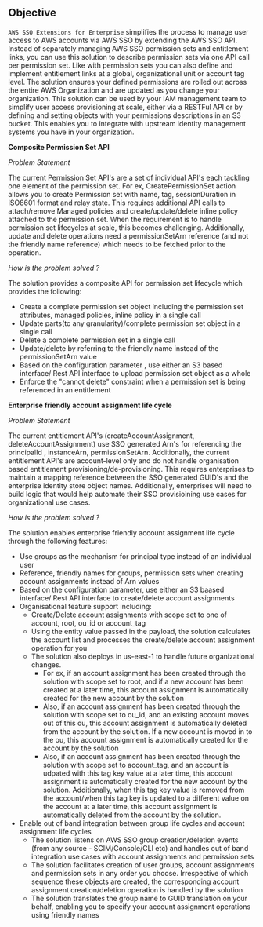 ## Objective

`AWS SSO Extensions for Enterprise` simplifies the process to manage user
access to AWS accounts via AWS SSO by extending the AWS SSO API.
Instead of separately managing AWS SSO permission sets and entitlement
links, you can use this solution to describe permission sets via one API call
per permission set. Like with permission sets you can also define and
implement entitlement links at a global, organizational unit or account tag
level. The solution ensures your defined permissions are rolled out across
the entire AWS Organization and are updated as you change your
organization.
This solution can be used by your IAM management team to simplify user
access provisioning at scale, either via a RESTFul API or by defining and
setting objects with your permissions descriptions in an S3 bucket. This
enables you to integrate with upstream identity management systems you
have in your organization.

**Composite Permission Set API**

_Problem Statement_

The current Permission Set API's are a set of individual API's each tackling one element of the permission set. For ex, CreatePermissionSet action allows you to
create Permission set with name, tag, sessionDuration in ISO8601 format and relay state. This requires additional API calls to attach/remove Managed policies and create/update/delete
inline policy attached to the permission set. When the requirement is to handle permission set lifecycles at scale, this becomes challenging. Additionally, update and delete operations
need a permissionSetArn reference (and not the friendly name reference) which needs to be fetched prior to the operation.

_How is the problem solved ?_

The solution provides a composite API for permission set lifecycle which provides the following:

- Create a complete permission set object including the permission set attributes, managed policies, inline policy in a single call
- Update parts(to any granularity)/complete permission set object in a single call
- Delete a complete permission set in a single call
- Update/delete by referring to the friendly name instead of the permissionSetArn value
- Based on the configuration parameter , use either an S3 based interface/ Rest API interface to upload permission set object as a whole
- Enforce the "cannot delete" constraint when a permission set is being referenced in an entitlement

**Enterprise friendly account assignment life cycle**

_Problem Statement_

The current entitlement API's (createAccountAssignment, deleteAccountAssignment) use SSO generated Arn's for referencing the principalId , instanceArn, permissionSetArn. Additionally, the
current entitlement API's are account-level only and do not handle organisation based entitlement provisioning/de-provisioning. This requires enterprises to maintain a mapping reference between
the SSO generated GUID's and the enterprise identity store object names. Additionally, enterprises will need to build logic that would help automate their SSO provisioining use cases for organizational use cases.

_How is the problem solved ?_

The solution enables enterprise friendly account assignment life cycle through the following features:

- Use groups as the mechanism for principal type instead of an individual user
- Reference, friendly names for groups, permission sets when creating account assignments instead of Arn values
- Based on the configuration parameter, use either an S3 baased interface/ Rest API interface to create/delete account assignments
- Organisational feature support including:
  - Create/Delete account assignments with scope set to one of account, root, ou_id or account_tag
  - Using the entity value passed in the payload, the solution calculates the account list and processes the create/delete account assignment operation for you
  - The solution also deploys in us-east-1 to handle future organizational changes.
    - For ex, if an account assignment has been created through the solution with scope set to root, and if a new account has been created at a later time, this account assignment is automatically created for the new
      account by the solution
    - Also, if an account assignment has been created through the solution with scope set to ou_id, and an existing account moves out of this ou, this account assignment is automatically deleted from the
      account by the solution. If a new account is moved in to the ou, this account assignment is automatically created for the account by the solution
    - Also, if an account assignment has been created through the solution with scope set to account_tag, and an account is udpated with this tag key value at a later time, this account assignment is automatically created for the new account by the solution. Additionally, when this tag key value is removed from the account/when this tag key is updated to a different value on the account at a later time, this account assignment is automatically deleted from the account by the solution.
- Enable out of band integration between group life cycles and account assignment life cycles
  - The solution listens on AWS SSO group creation/deletion events (from any source - SCIM/Console/CLI etc) and handles out of band integration use cases with account assignments and permission sets
  - The solution facilitates creation of user groups, account assignments and permission sets in any order you choose. Irrespective of which sequence these objects are created, the corresponding account assignment creation/deletion operation is handled by the solution
  - The solution translates the group name to GUID translation on your behalf, enabling you to specify your account assignment operations using friendly names
